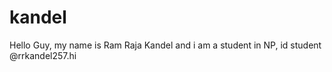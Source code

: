 # kandel
Hello Guy, my name is Ram Raja Kandel and i am a student in NP, id student @rrkandel257.hi
